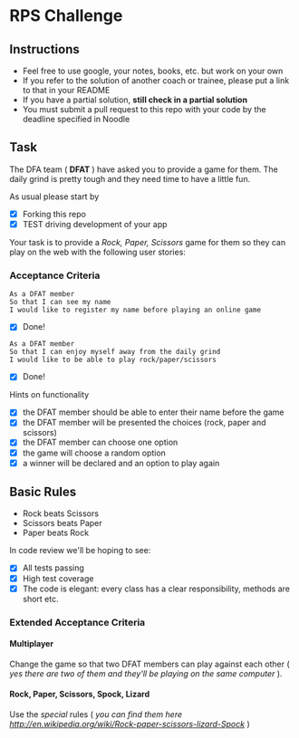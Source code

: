 # RPS Challenge

Instructions
-------

* Feel free to use google, your notes, books, etc. but work on your own
* If you refer to the solution of another coach or trainee, please put a link to that in your README
* If you have a partial solution, **still check in a partial solution**
* You must submit a pull request to this repo with your code by the deadline specified in Noodle

Task
----

The DFA team ( **DFAT** ) have asked you to provide a game for them. The daily grind is pretty tough and they need time to have a little fun.

As usual please start by

- [x] Forking this repo
- [x] TEST driving development of your app

Your task is to provide a _Rock, Paper, Scissors_ game for them so they can play on the web with the following user stories:

### Acceptance Criteria
```
As a DFAT member
So that I can see my name
I would like to register my name before playing an online game
```
- [x] Done!
```
As a DFAT member
So that I can enjoy myself away from the daily grind
I would like to be able to play rock/paper/scissors
```
- [x] Done!

Hints on functionality

- [x] the DFAT member should be able to enter their name before the game
- [x] the DFAT member will be presented the choices (rock, paper and scissors)
- [x] the DFAT member can choose one option
- [x] the game will choose a random option
- [x] a winner will be declared and an option to play again

## Basic Rules

- Rock beats Scissors
- Scissors beats Paper
- Paper beats Rock

In code review we'll be hoping to see:

- [x] All tests passing
- [x] High test coverage
- [x] The code is elegant: every class has a clear responsibility, methods are short etc.

### Extended Acceptance Criteria

#### Multiplayer

Change the game so that two DFAT members can play against each other ( _yes there are two of them and they'll be playing on the same computer_ ).

#### Rock, Paper, Scissors, Spock, Lizard

Use the _special_ rules ( _you can find them here http://en.wikipedia.org/wiki/Rock-paper-scissors-lizard-Spock_ )
